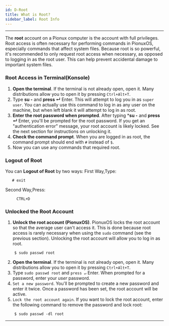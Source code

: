 ```yaml
---
id: D-Root
title: What is Root?
sidebar_label: Root Info
---
```

---

The **root** account on a Pionux computer is the account with full privileges. Root access is often necessary for performing commands in PionuxOS, especially commands that affect system files. Because root is so powerful, it's recommended to only request root access when necessary, as opposed to logging in as the root user. This can help prevent accidental damage to important system files.

### Root Access in Terminal(Konsole)

1. **Open the terminal**. If the terminal is not already open, open it. Many distributions allow you to open it by pressing `Ctrl+Alt+T`.
1. Type **su -** and **press ↵** Enter. This will attempt to log you in as `super user`. You can actually use this command to log in as any user on the machine, but when left blank it will attempt to log in as root.
1. **Enter the root password when prompted**. After typing ***su -** and **press ↵** Enter, you'll be prompted for the root password.
If you get an "authentication error" message, your root account is likely locked. See the next section for instructions on unlocking it.
1. **Check the command prompt**. When you are logged in as root, the command prompt should end with `#` instead of `$`.
1. Now you can use any commands that required root.

### Logout of Root
You can **Logout of Root** by two ways:
First Way,Type:
```
   # exit
```
Second Way,Press:
```
     CTRL+D
```
### Unlocked the Root Account
1. **Unlock the root account (PionuxOS)**. PionuxOS locks the root account so that the average user can't access it. This is done because root access is rarely necessary when using the `sudo` command (see the previous section). Unlocking the root account will allow you to log in as root.
```
    $ sudo passwd root
```
2.  **Open the terminal**. If the terminal is not already open, open it. Many distributions allow you to open it by pressing `Ctrl+Alt+T`.
3. Type `sudo passwd root` and `press ↵` Enter. When prompted for a password, enter your *user* password.
4. `Set a new password`. You'll be prompted to create a new password and enter it twice. Once a password has been set, the root account will be active.
5. `Lock the root account again`. If you want to lock the root account, enter the following command to remove the password and lock root:
```
    $ sudo passwd -dl root
```
---